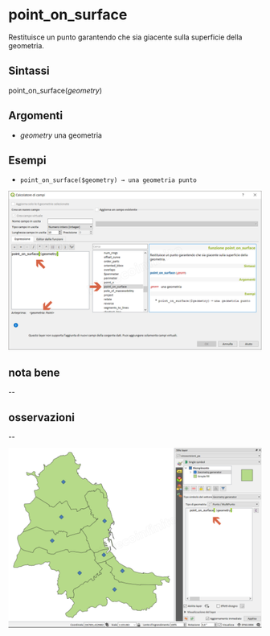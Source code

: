 # point_on_surface

Restituisce un punto garantendo che sia giacente sulla superficie della geometria.

## Sintassi

point_on_surface(_geometry_)

## Argomenti

* _geometry_ una geometria

## Esempi

* `point_on_surface($geometry) → una geometria punto`

![](../../img/geometria/point_on_surface/point_on_surface1.png)

## nota bene

--

## osservazioni

--

![](../../img/geometria/point_on_surface/point_on_surface2.png)